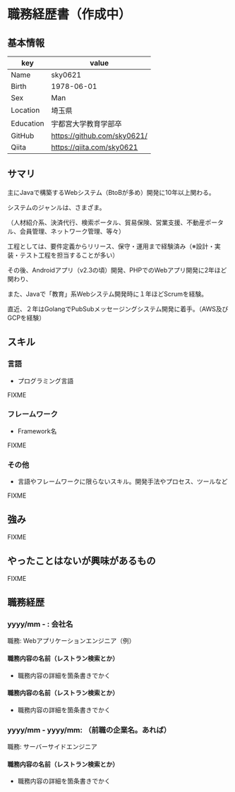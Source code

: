 # 職務経歴書（作成中）

## 基本情報

|key|value|
|---|-----|
|Name|sky0621|
|Birth|1978-06-01|
|Sex|Man|
|Location|埼玉県|
|Education|宇都宮大学教育学部卒|
|GitHub|https://github.com/sky0621/|
|Qiita|https://qiita.com/sky0621|

## サマリ

主にJavaで構築するWebシステム（BtoBが多め）開発に10年以上関わる。

システムのジャンルは、さまざま。

（人材紹介系、決済代行、検索ポータル、貿易保険、営業支援、不動産ポータル、会員管理、ネットワーク管理、等々）

工程としては、要件定義からリリース、保守・運用まで経験済み（※設計・実装・テスト工程を担当することが多い）

その後、Androidアプリ（v2.3の頃）開発、PHPでのWebアプリ開発に2年ほど関わり、

また、Javaで「教育」系Webシステム開発時に１年ほどScrumを経験。

直近、２年はGolangでPubSubメッセージングシステム開発に着手。（AWS及びGCPを経験）

## スキル

### 言語

- プログラミング言語

FIXME

### フレームワーク

- Framework名

FIXME

### その他

- 言語やフレームワークに限らないスキル。開発手法やプロセス、ツールなど

FIXME

## 強み

FIXME

## やったことはないが興味があるもの

FIXME

## 職務経歴

### yyyy/mm - : 会社名

職務: Webアプリケーションエンジニア（例）

#### 職務内容の名前（レストラン検索とか）

- 職務内容の詳細を箇条書きでかく

#### 職務内容の名前（レストラン検索とか）

- 職務内容の詳細を箇条書きでかく

### yyyy/mm - yyyy/mm: （前職の企業名。あれば）

職務: サーバーサイドエンジニア

#### 職務内容の名前（レストラン検索とか）

- 職務内容の詳細を箇条書きでかく
